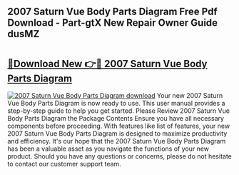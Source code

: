 ## 2007 Saturn Vue Body Parts Diagram Free Pdf Download - Part-gtX New Repair Owner Guide dusMZ

# <h2><a href="http://dfru92.blite.top/?on=2007+Saturn+Vue+Body+Parts+Diagram">🔗Download New 👉🔴 2007 Saturn Vue Body Parts Diagram</a></h2>

[![2007 Saturn Vue Body Parts Diagram download](https://i.imgur.com/lujVjoI.png)](http://dfru92.blite.top/?on=2007+Saturn+Vue+Body+Parts+Diagram)
Your new 2007 Saturn Vue Body Parts Diagram is now ready to use. This user manual provides a step-by-step guide to help you get started. Please Review 2007 Saturn Vue Body Parts Diagram the Package Contents Ensure you have all necessary components before proceeding. With features like list of features, your new 2007 Saturn Vue Body Parts Diagram is designed to maximize productivity and efficiency. It's our hope that the 2007 Saturn Vue Body Parts Diagram has been a valuable asset as you navigate the functions of your new product. Should you have any questions or concerns, please do not hesitate to contact our customer support team.
